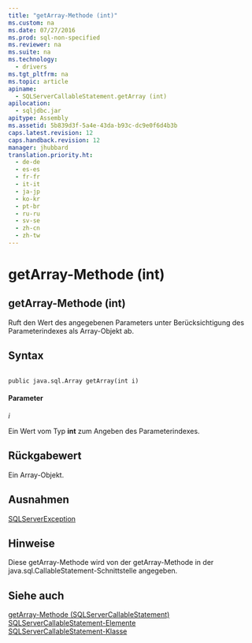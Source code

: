 ```yaml
---
title: "getArray-Methode (int)"
ms.custom: na
ms.date: 07/27/2016
ms.prod: sql-non-specified
ms.reviewer: na
ms.suite: na
ms.technology: 
  - drivers
ms.tgt_pltfrm: na
ms.topic: article
apiname: 
  - SQLServerCallableStatement.getArray (int)
apilocation: 
  - sqljdbc.jar
apitype: Assembly
ms.assetid: 5b839d3f-5a4e-43da-b93c-dc9e0f6d4b3b
caps.latest.revision: 12
caps.handback.revision: 12
manager: jhubbard
translation.priority.ht: 
  - de-de
  - es-es
  - fr-fr
  - it-it
  - ja-jp
  - ko-kr
  - pt-br
  - ru-ru
  - sv-se
  - zh-cn
  - zh-tw
---
```

# getArray-Methode (int)
    
## getArray\-Methode \(int\)  
 Ruft den Wert des angegebenen Parameters unter Berücksichtigung des Parameterindexes als Array\-Objekt ab.  
  
## Syntax  
  
```  
  
public java.sql.Array getArray(int i)  
```  
  
#### Parameter  
 *i*  
  
 Ein Wert vom Typ **int** zum Angeben des Parameterindexes.  
  
## Rückgabewert  
 Ein Array\-Objekt.  
  
## Ausnahmen  
 [SQLServerException](../content/SQLServerException-Class.md)  
  
## Hinweise  
 Diese getArray\-Methode wird von der getArray\-Methode in der java.sql.CallableStatement\-Schnittstelle angegeben.  
  
## Siehe auch  
 [getArray-Methode &#40;SQLServerCallableStatement&#41;](../content/getArray-Method--SQLServerCallableStatement-.md)   
 [SQLServerCallableStatement-Elemente](../content/SQLServerCallableStatement-Members.md)   
 [SQLServerCallableStatement-Klasse](../content/SQLServerCallableStatement-Class.md)  
  
  